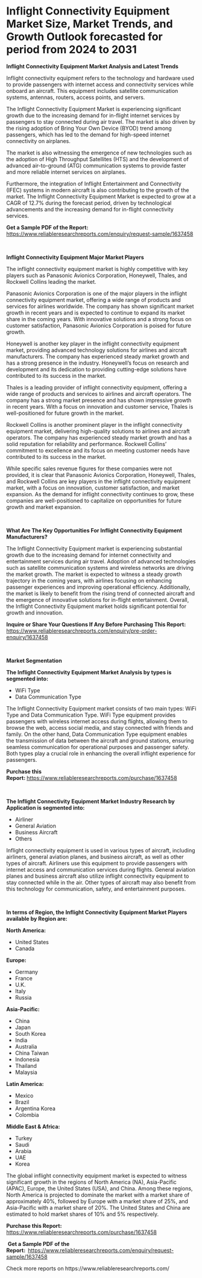 <p><h1>Inflight Connectivity Equipment Market Size, Market Trends, and Growth Outlook forecasted for period from 2024 to 2031</h1></p><p><strong>Inflight Connectivity Equipment Market Analysis and Latest Trends</strong></p>
<p><p>Inflight connectivity equipment refers to the technology and hardware used to provide passengers with internet access and connectivity services while onboard an aircraft. This equipment includes satellite communication systems, antennas, routers, access points, and servers.</p><p>The Inflight Connectivity Equipment Market is experiencing significant growth due to the increasing demand for in-flight internet services by passengers to stay connected during air travel. The market is also driven by the rising adoption of Bring Your Own Device (BYOD) trend among passengers, which has led to the demand for high-speed internet connectivity on airplanes.</p><p>The market is also witnessing the emergence of new technologies such as the adoption of High Throughput Satellites (HTS) and the development of advanced air-to-ground (ATG) communication systems to provide faster and more reliable internet services on airplanes.</p><p>Furthermore, the integration of Inflight Entertainment and Connectivity (IFEC) systems in modern aircraft is also contributing to the growth of the market. The Inflight Connectivity Equipment Market is expected to grow at a CAGR of 12.7% during the forecast period, driven by technological advancements and the increasing demand for in-flight connectivity services.</p></p>
<p><strong>Get a Sample PDF of the Report:&nbsp;</strong> <a href="https://www.reliableresearchreports.com/enquiry/request-sample/1637458">https://www.reliableresearchreports.com/enquiry/request-sample/1637458</a></p>
<p>&nbsp;</p>
<p><strong>Inflight Connectivity Equipment Major Market Players</strong></p>
<p><p>The inflight connectivity equipment market is highly competitive with key players such as Panasonic Avionics Corporation, Honeywell, Thales, and Rockwell Collins leading the market. </p><p>Panasonic Avionics Corporation is one of the major players in the inflight connectivity equipment market, offering a wide range of products and services for airlines worldwide. The company has shown significant market growth in recent years and is expected to continue to expand its market share in the coming years. With innovative solutions and a strong focus on customer satisfaction, Panasonic Avionics Corporation is poised for future growth.</p><p>Honeywell is another key player in the inflight connectivity equipment market, providing advanced technology solutions for airlines and aircraft manufacturers. The company has experienced steady market growth and has a strong presence in the industry. Honeywell’s focus on research and development and its dedication to providing cutting-edge solutions have contributed to its success in the market.</p><p>Thales is a leading provider of inflight connectivity equipment, offering a wide range of products and services to airlines and aircraft operators. The company has a strong market presence and has shown impressive growth in recent years. With a focus on innovation and customer service, Thales is well-positioned for future growth in the market.</p><p>Rockwell Collins is another prominent player in the inflight connectivity equipment market, delivering high-quality solutions to airlines and aircraft operators. The company has experienced steady market growth and has a solid reputation for reliability and performance. Rockwell Collins’ commitment to excellence and its focus on meeting customer needs have contributed to its success in the market.</p><p>While specific sales revenue figures for these companies were not provided, it is clear that Panasonic Avionics Corporation, Honeywell, Thales, and Rockwell Collins are key players in the inflight connectivity equipment market, with a focus on innovation, customer satisfaction, and market expansion. As the demand for inflight connectivity continues to grow, these companies are well-positioned to capitalize on opportunities for future growth and market expansion.</p></p>
<p>&nbsp;</p>
<p><strong>What Are The Key Opportunities For Inflight Connectivity Equipment Manufacturers?</strong></p>
<p><p>The Inflight Connectivity Equipment market is experiencing substantial growth due to the increasing demand for internet connectivity and entertainment services during air travel. Adoption of advanced technologies such as satellite communication systems and wireless networks are driving the market growth. The market is expected to witness a steady growth trajectory in the coming years, with airlines focusing on enhancing passenger experiences and improving operational efficiency. Additionally, the market is likely to benefit from the rising trend of connected aircraft and the emergence of innovative solutions for in-flight entertainment. Overall, the Inflight Connectivity Equipment market holds significant potential for growth and innovation.</p></p>
<p><strong>Inquire or Share Your Questions If Any Before Purchasing This Report:</strong> <a href="https://www.reliableresearchreports.com/enquiry/pre-order-enquiry/1637458">https://www.reliableresearchreports.com/enquiry/pre-order-enquiry/1637458</a></p>
<p>&nbsp;</p>
<p><strong>Market Segmentation</strong></p>
<p><strong>The Inflight Connectivity Equipment Market Analysis by types is segmented into:</strong></p>
<p><ul><li>WiFi Type</li><li>Data Communication Type</li></ul></p>
<p><p>The Inflight Connectivity Equipment market consists of two main types: WiFi Type and Data Communication Type. WiFi Type equipment provides passengers with wireless internet access during flights, allowing them to browse the web, access social media, and stay connected with friends and family. On the other hand, Data Communication Type equipment enables the transmission of data between the aircraft and ground stations, ensuring seamless communication for operational purposes and passenger safety. Both types play a crucial role in enhancing the overall inflight experience for passengers.</p></p>
<p><strong>Purchase this Report:&nbsp;</strong><a href="https://www.reliableresearchreports.com/purchase/1637458">https://www.reliableresearchreports.com/purchase/1637458</a></p>
<p>&nbsp;</p>
<p><strong>The Inflight Connectivity Equipment Market Industry Research by Application is segmented into:</strong></p>
<p><ul><li>Airliner</li><li>General Aviation</li><li>Business Aircraft</li><li>Others</li></ul></p>
<p><p>Inflight connectivity equipment is used in various types of aircraft, including airliners, general aviation planes, and business aircraft, as well as other types of aircraft. Airliners use this equipment to provide passengers with internet access and communication services during flights. General aviation planes and business aircraft also utilize inflight connectivity equipment to stay connected while in the air. Other types of aircraft may also benefit from this technology for communication, safety, and entertainment purposes.</p></p>
<p>&nbsp;</p>
<p><strong>In terms of Region, the Inflight Connectivity Equipment Market Players available by Region are:</strong></p>
<p>
    <p> <strong> North America: </strong>
        <ul>
            <li>United States</li>
            <li>Canada</li>
        </ul>
        </p> 
    <p> <strong> Europe: </strong>
        <ul>
            <li>Germany</li>
            <li>France</li>
            <li>U.K.</li>
            <li>Italy</li>
            <li>Russia</li>
        </ul>
        </p> 
    <p> <strong> Asia-Pacific: </strong>
        <ul>
            <li>China</li>
            <li>Japan</li>
            <li>South Korea</li>
            <li>India</li>
            <li>Australia</li>
            <li>China Taiwan</li>
            <li>Indonesia</li>
            <li>Thailand</li>
            <li>Malaysia</li>
        </ul>
        </p> 
    <p> <strong> Latin America: </strong>
        <ul>
            <li>Mexico</li>
            <li>Brazil</li>
            <li>Argentina Korea</li>
            <li>Colombia</li>
        </ul>
        </p> 
    <p> <strong> Middle East & Africa: </strong>
        <ul>
            <li>Turkey</li>
            <li>Saudi</li>
            <li>Arabia</li>
            <li>UAE</li>
            <li>Korea</li>
        </ul>
    </p>
    </p>
<p><p>The global inflight connectivity equipment market is expected to witness significant growth in the regions of North America (NA), Asia-Pacific (APAC), Europe, the United States (USA), and China. Among these regions, North America is projected to dominate the market with a market share of approximately 40%, followed by Europe with a market share of 25%, and Asia-Pacific with a market share of 20%. The United States and China are estimated to hold market shares of 10% and 5% respectively.</p></p>
<p><strong>Purchase this Report: </strong><a href="https://www.reliableresearchreports.com/purchase/1637458">https://www.reliableresearchreports.com/purchase/1637458</a></p>
<p>&nbsp;<strong>Get a Sample PDF of the Report:&nbsp;&nbsp;</strong><a href="https://www.reliableresearchreports.com/enquiry/request-sample/1637458">https://www.reliableresearchreports.com/enquiry/request-sample/1637458</a></p>
<p><strong></strong></p>
<p>Check more reports on https://www.reliableresearchreports.com/</p>